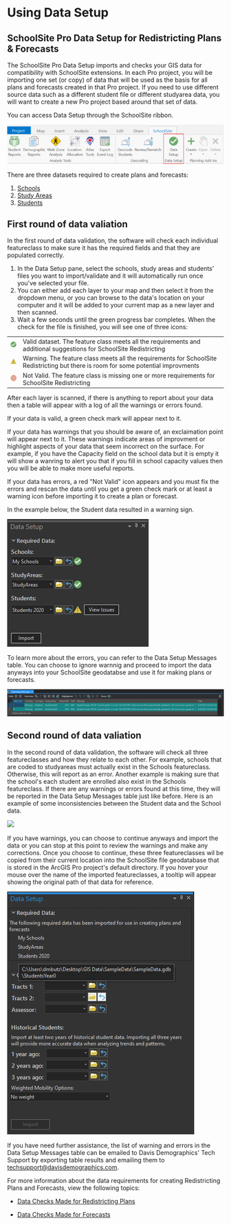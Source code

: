 # Using Data Setup
## SchoolSite Pro Data Setup for Redistricting Plans & Forecasts
The SchoolSite Pro Data Setup imports and checks your GIS data for compatibility with SchoolSite extensions. In each Pro project, you will be importing one set (or copy) of data that will be used as the basis for all plans and forecasts created in that Pro project. If you need to use different source data such as a different student file or different studyarea data, you will want to create a new Pro project based around that set of data.

You can access Data Setup through the SchoolSite ribbon.

<p align="center">
  <img src="datasetup.png">
</p>

There are three datasets required to create plans and forecasts:
1.	[Schools](../dataManagement/createData/createSchools.md)
2.	[Study Areas](../dataManagement/createData/createStudyareas.md) 
3.	[Students](../dataManagement/createData/createStudents.md)


## First round of data valiation
In the first round of data validation, the software will check each individual featureclass to make sure it has the required fields and that they are populated correctly.

1. In the Data Setup pane, select the  schools, study areas and students’ files you want to import/validate and it will automatically run once you've selected your file.
2. You can either add each layer to your map and then select it from the dropdown menu, or you can browse to the data's location on your computer and it will be added to your current map as a new layer and then scanned.
3. Wait a few seconds until the green progress bar completes. When the check for the file is finished, you will see one of three icons:

<table>
  <tr>
    <td> <img src= "Valid32.png"> </td>
    <td> Valid dataset. The feature class meets all the requirements and additional suggestions for SchoolSite Redistricting </td>
  </tr>
  <tr>
    <td> <img src = "warning.png"> </td>
    <td> Warning. The feature class meets all the requirements for SchoolSite Redistricting but there is room for some potential improvments </td>
  </tr>
  <tr>
    <td> <img src = "Stop32.png"> </td>
    <td> Not Valid. The feature class is missing one or more requirements for SchoolSite Redistricting </td>
  </tr>
</table>
  
After each layer is scanned, if there is anything to report about your data then a table will appear with a log of all the warnings or errors found. 
  
If your data is valid, a green check mark will appear next to it.

If your data has warnings that you should be aware of, an exclaimation point will appear next to it. These warnings indicate areas of improvment or highlight aspects of your data that seem incorrect on the surface. For example, if you have the Capacity field on the school data but it is empty it will show a wanring to alert you that if you fill in school capacity values then you will be able to make more useful reports.

If your data has errors, a red "Not Valid" icon appears and you must fix the errors and rescan the data until you get a green check mark or at least a warning icon before importing it to create a plan or forecast.

In the example below, the Student data resulted in a warning sign. 

<img src = "dataSetupWarning.png">

To learn more about the errors, you can refer to the Data Setup Messages table. You can choose to ignore warnnig and proceed to import the data anyways into your SchoolSite geodatabse and use it for making plans or forecasts.

<img src = "dataSetupWarningTable.png">

## Second round of data valiation
In the second round of data validation, the software will check all three featureclasses and how they relate to each other. For example, schools that are coded to studyareas must actually exist in the Schools featureclass. Otherwise, this will report as an error. Another example is making sure that the school's each student are enrolled also exist in the Schools featureclass. If there are any warnings or errors found at this time, they will be reported in the Data Setup Messages table just like before. Here is an example of some inconsistencies between the Student data and the School data.

<img src = "dataSetupWarningTableStep2.png">

If you have warnings, you can choose to continue anyways and import the data or you can stop at this point to review the warnings and make any corrections. Once you choose to continue, these three featureclasses wil be copied from their current location into the SchoolSite file geodatabase that is stored in the ArcGIS Pro project's default directory. If you hover your mouse over the name of the imported featureclasses, a tooltip will appear showing the original path of that data for reference.

<img src = "dataImported.png">

If you have need further assistance, the list of warning and errors in the Data Setup Messages table can be emailed to Davis Demographics' Tech Support by exporting table results and emailing them to techsupport@davisdemographics.com.

For more information about the data requirements for creating Redistricting Plans and Forecasts, view the following topics:

* [Data Checks Made for Redistricting Plans](checkRedistrict.md)

* [Data Checks Made for Forecasts](checkForecasts.md)
